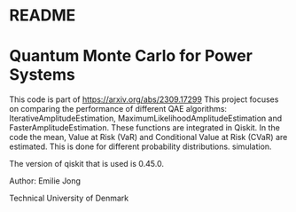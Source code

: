
# README
# Quantum Monte Carlo for Power Systems

This code is part of https://arxiv.org/abs/2309.17299
This project focuses on comparing the performance of different QAE algorithms: IterativeAmplitudeEstimation,
MaximumLikelihoodAmplitudeEstimation and
FasterAmplitudeEstimation. These functions are integrated in Qiskit. In the code the mean, Value at Risk (VaR) and Conditional Value at Risk (CVaR) are estimated. This is done for different probability distributions. simulation. 

The version of qiskit that is used is 0.45.0.


Author: Emilie Jong

Technical University of Denmark

